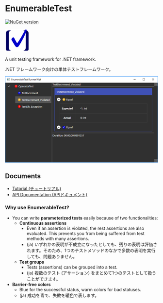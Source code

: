 # EnumerableTest
[![NuGet version](https://badge.fury.io/nu/EnumerableTest.Core.svg)](https://badge.fury.io/nu/EnumerableTest.Core)

![Small icon](documents/images/icon-small.png)

A unit testing framework for .NET framework.

.NET フレームワーク向けの単体テストフレームワーク。

![A screen shot of EnumerableTest.Runner.Wpf](documents/images/EnumerableTest.Runner.Wpf.Screenshot.png)

## Documents
- [Tutorial (チュートリアル)](https://vain0.github.io/EnumerableTest/articles/tutorials/walk-aruond.html)
- [API Documentation (APIドキュメント)](https://vain0.github.io/EnumerableTest/api/index.html)

### Why use **EnumerableTest**?
- You can write **parameterized tests** easily because of two functionalities:
    - **Continuous assertions**
        - Even if an assertion is violated, the rest assertions are also evaluated. This prevents you from being suffered from test methods with many assertions.
        - (ja) いずれかの表明が不成立になったとしても、残りの表明は評価されます。そのため、1つのテストメソッドのなかで多数の表明を実行しても、問題ありません。
    - **Test groups**
        - Tests (assertions) can be grouped into a test.
        - (ja) 複数のテスト (アサーション) をまとめて1つのテストとして扱うことができます。
- **Barrier-free colors**
    - Blue for the successful status, warm colors for bad statuses.
    - (ja) 成功を青で、失敗を暖色で表します。
